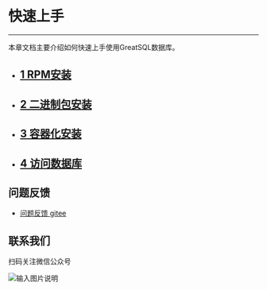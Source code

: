 # 快速上手
---

本章文档主要介绍如何快速上手使用GreatSQL数据库。

- ## [1 RPM安装](./3-1-quick-start-with-rpm.md)
- ## [2 二进制包安装](./3-2-quick-start-with-tarball.md)
- ## [3 容器化安装](./3-3-quick-start-with-docker.md)
- ## [4 访问数据库](./3-4-quick-start-dbrw.md)


**问题反馈**
---
- [问题反馈 gitee](https://gitee.com/GreatSQL/GreatSQL-Manual/issues)


**联系我们**
---

扫码关注微信公众号

![输入图片说明](https://images.gitee.com/uploads/images/2021/0802/141935_2ea2c196_8779455.jpeg "greatsql社区-wx-qrcode-0.5m.jpg")
